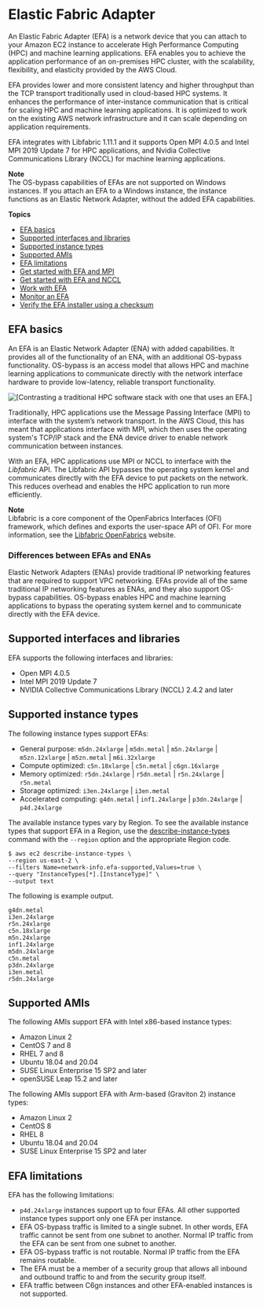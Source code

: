 # Elastic Fabric Adapter<a name="efa"></a>

An Elastic Fabric Adapter \(EFA\) is a network device that you can attach to your Amazon EC2 instance to accelerate High Performance Computing \(HPC\) and machine learning applications\. EFA enables you to achieve the application performance of an on\-premises HPC cluster, with the scalability, flexibility, and elasticity provided by the AWS Cloud\.

EFA provides lower and more consistent latency and higher throughput than the TCP transport traditionally used in cloud\-based HPC systems\. It enhances the performance of inter\-instance communication that is critical for scaling HPC and machine learning applications\. It is optimized to work on the existing AWS network infrastructure and it can scale depending on application requirements\.

EFA integrates with Libfabric 1\.11\.1 and it supports Open MPI 4\.0\.5 and Intel MPI 2019 Update 7 for HPC applications, and Nvidia Collective Communications Library \(NCCL\) for machine learning applications\.

**Note**  
The OS\-bypass capabilities of EFAs are not supported on Windows instances\. If you attach an EFA to a Windows instance, the instance functions as an Elastic Network Adapter, without the added EFA capabilities\.

**Topics**
+ [EFA basics](#efa-basics)
+ [Supported interfaces and libraries](#efa-mpi)
+ [Supported instance types](#efa-instance-types)
+ [Supported AMIs](#efa-amis)
+ [EFA limitations](#efa-limits)
+ [Get started with EFA and MPI](efa-start.md)
+ [Get started with EFA and NCCL](efa-start-nccl.md)
+ [Work with EFA](efa-working-with.md)
+ [Monitor an EFA](efa-working-monitor.md)
+ [Verify the EFA installer using a checksum](efa-verify.md)

## EFA basics<a name="efa-basics"></a>

An EFA is an Elastic Network Adapter \(ENA\) with added capabilities\. It provides all of the functionality of an ENA, with an additional OS\-bypass functionality\. OS\-bypass is an access model that allows HPC and machine learning applications to communicate directly with the network interface hardware to provide low\-latency, reliable transport functionality\.

![\[Contrasting a traditional HPC software stack with one that uses an EFA.\]](http://docs.aws.amazon.com/AWSEC2/latest/UserGuide/images/efa_stack.png)

Traditionally, HPC applications use the Message Passing Interface \(MPI\) to interface with the system’s network transport\. In the AWS Cloud, this has meant that applications interface with MPI, which then uses the operating system's TCP/IP stack and the ENA device driver to enable network communication between instances\.

With an EFA, HPC applications use MPI or NCCL to interface with the *Libfabric* API\. The Libfabric API bypasses the operating system kernel and communicates directly with the EFA device to put packets on the network\. This reduces overhead and enables the HPC application to run more efficiently\.

**Note**  
Libfabric is a core component of the OpenFabrics Interfaces \(OFI\) framework, which defines and exports the user\-space API of OFI\. For more information, see the [Libfabric OpenFabrics](https://ofiwg.github.io/libfabric/) website\.

### Differences between EFAs and ENAs<a name="efa-differences"></a>

Elastic Network Adapters \(ENAs\) provide traditional IP networking features that are required to support VPC networking\. EFAs provide all of the same traditional IP networking features as ENAs, and they also support OS\-bypass capabilities\. OS\-bypass enables HPC and machine learning applications to bypass the operating system kernel and to communicate directly with the EFA device\.

## Supported interfaces and libraries<a name="efa-mpi"></a>

EFA supports the following interfaces and libraries:
+ Open MPI 4\.0\.5
+ Intel MPI 2019 Update 7
+ NVIDIA Collective Communications Library \(NCCL\) 2\.4\.2 and later

## Supported instance types<a name="efa-instance-types"></a>

The following instance types support EFAs:
+ General purpose: `m5dn.24xlarge` \| `m5dn.metal` \| `m5n.24xlarge` \| `m5zn.12xlarge` \| `m5zn.metal` \| `m6i.32xlarge` 
+ Compute optimized: `c5n.18xlarge` \| `c5n.metal`  \| `c6gn.16xlarge` 
+ Memory optimized: `r5dn.24xlarge` \| `r5dn.metal` \| `r5n.24xlarge` \| `r5n.metal` 
+ Storage optimized: `i3en.24xlarge` \| `i3en.metal`
+ Accelerated computing: `g4dn.metal` \| `inf1.24xlarge` \| `p3dn.24xlarge` \| `p4d.24xlarge` 

The available instance types vary by Region\. To see the available instance types that support EFA in a Region, use the [describe\-instance\-types](https://docs.aws.amazon.com/cli/latest/reference/ec2/describe-instance-types.html) command with the `--region` option and the appropriate Region code\.

```
$ aws ec2 describe-instance-types \
--region us-east-2 \
--filters Name=network-info.efa-supported,Values=true \
--query "InstanceTypes[*].[InstanceType]" \
--output text
```

The following is example output\.

```
g4dn.metal
i3en.24xlarge
r5n.24xlarge
c5n.18xlarge
m5n.24xlarge
inf1.24xlarge
m5dn.24xlarge
c5n.metal
p3dn.24xlarge
i3en.metal
r5dn.24xlarge
```

## Supported AMIs<a name="efa-amis"></a>

The following AMIs support EFA with Intel x86\-based instance types:
+ Amazon Linux 2
+ CentOS 7 and 8
+ RHEL 7 and 8
+ Ubuntu 18\.04 and 20\.04
+ SUSE Linux Enterprise 15 SP2 and later
+ openSUSE Leap 15\.2 and later

The following AMIs support EFA with Arm\-based \(Graviton 2\) instance types:
+ Amazon Linux 2
+ CentOS 8
+ RHEL 8
+ Ubuntu 18\.04 and 20\.04
+ SUSE Linux Enterprise 15 SP2 and later

## EFA limitations<a name="efa-limits"></a>

EFA has the following limitations:
+ `p4d.24xlarge` instances support up to four EFAs\. All other supported instance types support only one EFA per instance\.
+ EFA OS\-bypass traffic is limited to a single subnet\. In other words, EFA traffic cannot be sent from one subnet to another\. Normal IP traffic from the EFA can be sent from one subnet to another\.
+ EFA OS\-bypass traffic is not routable\. Normal IP traffic from the EFA remains routable\.
+ The EFA must be a member of a security group that allows all inbound and outbound traffic to and from the security group itself\.
+ EFA traffic between C6gn instances and other EFA\-enabled instances is not supported\.